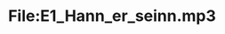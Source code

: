 ---
title: File:E1_Hann_er_seinn.mp3
recording of: Hann er seinn.
reading speed: slow
speaker: E
license: CC0
---